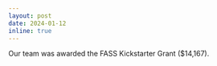 ```yaml
---
layout: post
date: 2024-01-12
inline: true
---
```

Our team was awarded the FASS Kickstarter Grant ($14,167).